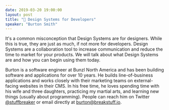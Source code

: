 ```yaml
---
date: 2019-03-20 19:00:00
layout: post
title: "🎤 Design Systems for Developers"
speaker: "Burton Smith"
---
```


It's a common misconception that Design Systems are for designers. While this is true, they are just as much, if not more for developers. Design Systems are a collaboration tool to increase communication and reduce the time to market for your products. We will talk about what Design Systems are and how you can begin using them today.

Burton is a software engineer at Bunzl North America and has been building software and applications for over 10 years. He builds line-of-business applications and works closely with their marketing teams on external-facing websites in their CMS. In his free time, he loves spending time with his wife and three daughters, practicing my martial arts, and learning new things (usually about programming). People can reach him on Twitter [@stuffbreaker](https://twitter.com/stuffbreaker) or email directly at [burton@breakstuff.io](mailto:burton@breakstuff.io).
